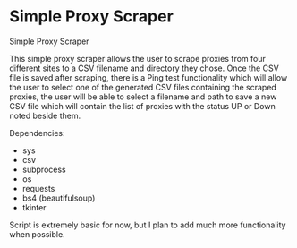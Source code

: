 # Simple Proxy Scraper
Simple Proxy Scraper

This simple proxy scraper allows the user to scrape proxies from four different sites to a CSV filename and directory they chose.
Once the CSV file is saved after scraping, there is a Ping test functionality which will allow the user to select one of the generated CSV files containing the scraped proxies, the user will be able to select a filename and path to save a new CSV file which will contain the list of proxies with the status UP or Down noted beside them.

Dependencies:

- sys
- csv
- subprocess
- os
- requests
- bs4 (beautifulsoup)
- tkinter


Script is extremely basic for now, but I plan to add much more functionality when possible.


